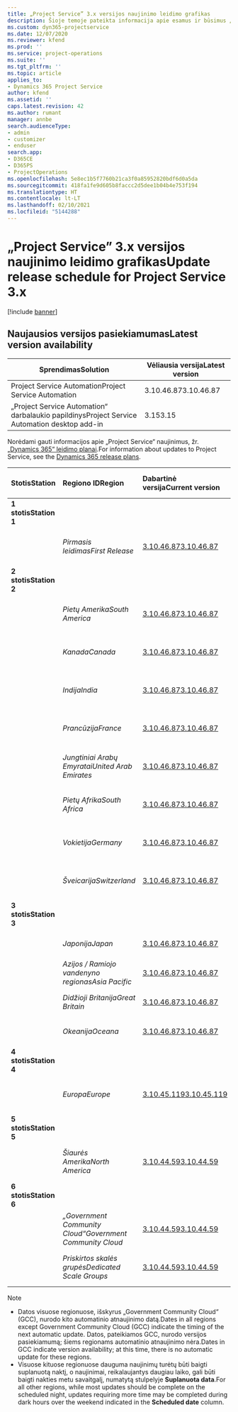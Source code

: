 ```yaml
---
title: „Project Service” 3.x versijos naujinimo leidimo grafikas
description: Šioje temoje pateikta informacija apie esamus ir būsimus „Dynamics 365 Project Service Automation“ leidimus.
ms.custom: dyn365-projectservice
ms.date: 12/07/2020
ms.reviewer: kfend
ms.prod: ''
ms.service: project-operations
ms.suite: ''
ms.tgt_pltfrm: ''
ms.topic: article
applies_to:
- Dynamics 365 Project Service
author: kfend
ms.assetid: ''
caps.latest.revision: 42
ms.author: rumant
manager: annbe
search.audienceType:
- admin
- customizer
- enduser
search.app:
- D365CE
- D365PS
- ProjectOperations
ms.openlocfilehash: 5e8ec1b5f7760b21ca3f0a85952820bdf6d0a5da
ms.sourcegitcommit: 418fa1fe9d605b8faccc2d5dee1b04b4e753f194
ms.translationtype: HT
ms.contentlocale: lt-LT
ms.lasthandoff: 02/10/2021
ms.locfileid: "5144288"
---
```

# <a name="update-release-schedule-for-project-service-3x"></a><span data-ttu-id="71dce-103">„Project Service” 3.x versijos naujinimo leidimo grafikas</span><span class="sxs-lookup"><span data-stu-id="71dce-103">Update release schedule for Project Service 3.x</span></span>

[!include [banner](../includes/psa-now-project-operations.md)]

## <a name="latest-version-availability"></a><span data-ttu-id="71dce-104">Naujausios versijos pasiekiamumas</span><span class="sxs-lookup"><span data-stu-id="71dce-104">Latest version availability</span></span>

| <span data-ttu-id="71dce-105">Sprendimas</span><span class="sxs-lookup"><span data-stu-id="71dce-105">Solution</span></span>  | <span data-ttu-id="71dce-106">Vėliausia versija</span><span class="sxs-lookup"><span data-stu-id="71dce-106">Latest version</span></span> |
|-------|----|
| <span data-ttu-id="71dce-107">Project Service Automation</span><span class="sxs-lookup"><span data-stu-id="71dce-107">Project Service Automation</span></span>    | <span data-ttu-id="71dce-108">3.10.46.87</span><span class="sxs-lookup"><span data-stu-id="71dce-108">3.10.46.87</span></span> |
| <span data-ttu-id="71dce-109">„Project Service Automation“ darbalaukio papildinys</span><span class="sxs-lookup"><span data-stu-id="71dce-109">Project Service Automation desktop add-in</span></span>                | <span data-ttu-id="71dce-110">3.15</span><span class="sxs-lookup"><span data-stu-id="71dce-110">3.15</span></span>          |

<span data-ttu-id="71dce-111">Norėdami gauti informacijos apie „Project Service“ naujinimus, žr. [„Dynamics 365“ leidimo planai](https://docs.microsoft.com/dynamics365/release-plans/).</span><span class="sxs-lookup"><span data-stu-id="71dce-111">For information about updates to Project Service, see the [Dynamics 365 release plans](https://docs.microsoft.com/dynamics365/release-plans/).</span></span> 

| <span data-ttu-id="71dce-112">Stotis</span><span class="sxs-lookup"><span data-stu-id="71dce-112">Station</span></span>  | <span data-ttu-id="71dce-113">Regiono ID</span><span class="sxs-lookup"><span data-stu-id="71dce-113">Region</span></span> | <span data-ttu-id="71dce-114">Dabartinė versija</span><span class="sxs-lookup"><span data-stu-id="71dce-114">Current version</span></span> | <span data-ttu-id="71dce-115">Kita versija</span><span class="sxs-lookup"><span data-stu-id="71dce-115">Next version</span></span> |  <span data-ttu-id="71dce-116">Suplanuota data</span><span class="sxs-lookup"><span data-stu-id="71dce-116">Scheduled date</span></span>
| :---   | :---   | :---   | :---   |:---   |         
|<span data-ttu-id="71dce-117"><strong>1 stotis</strong></span><span class="sxs-lookup"><span data-stu-id="71dce-117"><strong>Station 1</strong></span></span> | |  |  | |
| | <span data-ttu-id="71dce-118"><i>Pirmasis leidimas</i></span><span class="sxs-lookup"><span data-stu-id="71dce-118"><i>First Release</i></span></span> | [<span data-ttu-id="71dce-119">3.10.46.87</span><span class="sxs-lookup"><span data-stu-id="71dce-119">3.10.46.87</span></span>](whats-new-ur-28-5.md) | <span data-ttu-id="71dce-120">TBD</span><span class="sxs-lookup"><span data-stu-id="71dce-120">TBD</span></span> | <span data-ttu-id="71dce-121">2021 m. vasario 19 d.</span><span class="sxs-lookup"><span data-stu-id="71dce-121">February 19, 2021</span></span>
|<span data-ttu-id="71dce-122"><strong>2 stotis</strong></span><span class="sxs-lookup"><span data-stu-id="71dce-122"><strong>Station 2</strong></span></span> | |  |  | |
| | <span data-ttu-id="71dce-123"><i>Pietų Amerika</i></span><span class="sxs-lookup"><span data-stu-id="71dce-123"><i>South America</i></span></span> | [<span data-ttu-id="71dce-124">3.10.46.87</span><span class="sxs-lookup"><span data-stu-id="71dce-124">3.10.46.87</span></span>](whats-new-ur-28-5.md) | <span data-ttu-id="71dce-125">TBD</span><span class="sxs-lookup"><span data-stu-id="71dce-125">TBD</span></span> | <span data-ttu-id="71dce-126">2021 m. vasario 26 d.</span><span class="sxs-lookup"><span data-stu-id="71dce-126">February 26, 2021</span></span>
| | <span data-ttu-id="71dce-127"><i>Kanada</i></span><span class="sxs-lookup"><span data-stu-id="71dce-127"><i>Canada</i></span></span> | [<span data-ttu-id="71dce-128">3.10.46.87</span><span class="sxs-lookup"><span data-stu-id="71dce-128">3.10.46.87</span></span>](whats-new-ur-28-5.md) | <span data-ttu-id="71dce-129">TBD</span><span class="sxs-lookup"><span data-stu-id="71dce-129">TBD</span></span> | <span data-ttu-id="71dce-130">2021 m. vasario 26 d.</span><span class="sxs-lookup"><span data-stu-id="71dce-130">February 26, 2021</span></span>
| | <span data-ttu-id="71dce-131"><i>Indija</i></span><span class="sxs-lookup"><span data-stu-id="71dce-131"><i>India</i></span></span> | [<span data-ttu-id="71dce-132">3.10.46.87</span><span class="sxs-lookup"><span data-stu-id="71dce-132">3.10.46.87</span></span>](whats-new-ur-28-5.md) | <span data-ttu-id="71dce-133">TBD</span><span class="sxs-lookup"><span data-stu-id="71dce-133">TBD</span></span> | <span data-ttu-id="71dce-134">2021 m. vasario 26 d.</span><span class="sxs-lookup"><span data-stu-id="71dce-134">February 26, 2021</span></span>
| | <span data-ttu-id="71dce-135"><i>Prancūzija</i></span><span class="sxs-lookup"><span data-stu-id="71dce-135"><i>France</i></span></span> | [<span data-ttu-id="71dce-136">3.10.46.87</span><span class="sxs-lookup"><span data-stu-id="71dce-136">3.10.46.87</span></span>](whats-new-ur-28-5.md) | <span data-ttu-id="71dce-137">TBD</span><span class="sxs-lookup"><span data-stu-id="71dce-137">TBD</span></span> | <span data-ttu-id="71dce-138">2021 m. vasario 26 d.</span><span class="sxs-lookup"><span data-stu-id="71dce-138">February 26, 2021</span></span>
| | <span data-ttu-id="71dce-139"><i>Jungtiniai Arabų Emyratai</i></span><span class="sxs-lookup"><span data-stu-id="71dce-139"><i>United Arab Emirates</i></span></span> | [<span data-ttu-id="71dce-140">3.10.46.87</span><span class="sxs-lookup"><span data-stu-id="71dce-140">3.10.46.87</span></span>](whats-new-ur-28-5.md) | <span data-ttu-id="71dce-141">TBD</span><span class="sxs-lookup"><span data-stu-id="71dce-141">TBD</span></span> | <span data-ttu-id="71dce-142">2021 m. vasario 26 d.</span><span class="sxs-lookup"><span data-stu-id="71dce-142">February 26, 2021</span></span>
| | <span data-ttu-id="71dce-143"><i>Pietų Afrika</i></span><span class="sxs-lookup"><span data-stu-id="71dce-143"><i>South Africa</i></span></span> | [<span data-ttu-id="71dce-144">3.10.46.87</span><span class="sxs-lookup"><span data-stu-id="71dce-144">3.10.46.87</span></span>](whats-new-ur-28-5.md) | <span data-ttu-id="71dce-145">TBD</span><span class="sxs-lookup"><span data-stu-id="71dce-145">TBD</span></span> | <span data-ttu-id="71dce-146">2021 m. vasario 26 d.</span><span class="sxs-lookup"><span data-stu-id="71dce-146">February 26, 2021</span></span>
| | <span data-ttu-id="71dce-147"><i>Vokietija</i></span><span class="sxs-lookup"><span data-stu-id="71dce-147"><i>Germany</i></span></span> | [<span data-ttu-id="71dce-148">3.10.46.87</span><span class="sxs-lookup"><span data-stu-id="71dce-148">3.10.46.87</span></span>](whats-new-ur-28-5.md) | <span data-ttu-id="71dce-149">TBD</span><span class="sxs-lookup"><span data-stu-id="71dce-149">TBD</span></span> | <span data-ttu-id="71dce-150">2021 m. vasario 26 d.</span><span class="sxs-lookup"><span data-stu-id="71dce-150">February 26, 2021</span></span>
| | <span data-ttu-id="71dce-151"><i>Šveicarija</i></span><span class="sxs-lookup"><span data-stu-id="71dce-151"><i>Switzerland</i></span></span> | [<span data-ttu-id="71dce-152">3.10.46.87</span><span class="sxs-lookup"><span data-stu-id="71dce-152">3.10.46.87</span></span>](whats-new-ur-28-5.md) | <span data-ttu-id="71dce-153">TBD</span><span class="sxs-lookup"><span data-stu-id="71dce-153">TBD</span></span> | <span data-ttu-id="71dce-154">2021 m. vasario 26 d.</span><span class="sxs-lookup"><span data-stu-id="71dce-154">February 26, 2021</span></span>
|<span data-ttu-id="71dce-155"><strong>3 stotis</strong></span><span class="sxs-lookup"><span data-stu-id="71dce-155"><strong>Station 3</strong></span></span> | |  |  | |
| | <span data-ttu-id="71dce-156"><i>Japonija</i></span><span class="sxs-lookup"><span data-stu-id="71dce-156"><i>Japan</i></span></span> | [<span data-ttu-id="71dce-157">3.10.46.87</span><span class="sxs-lookup"><span data-stu-id="71dce-157">3.10.46.87</span></span>](whats-new-ur-28-5.md) | <span data-ttu-id="71dce-158">TBD</span><span class="sxs-lookup"><span data-stu-id="71dce-158">TBD</span></span> | <span data-ttu-id="71dce-159">2021 m. kovo 05 d.</span><span class="sxs-lookup"><span data-stu-id="71dce-159">March 05, 2021</span></span>
| | <span data-ttu-id="71dce-160"><i>Azijos / Ramiojo vandenyno regionas</i></span><span class="sxs-lookup"><span data-stu-id="71dce-160"><i>Asia Pacific</i></span></span> | [<span data-ttu-id="71dce-161">3.10.46.87</span><span class="sxs-lookup"><span data-stu-id="71dce-161">3.10.46.87</span></span>](whats-new-ur-28-5.md) | <span data-ttu-id="71dce-162">TBD</span><span class="sxs-lookup"><span data-stu-id="71dce-162">TBD</span></span> | <span data-ttu-id="71dce-163">2021 m. kovo 05 d.</span><span class="sxs-lookup"><span data-stu-id="71dce-163">March 05, 2021</span></span>
| | <span data-ttu-id="71dce-164"><i>Didžioji Britanija</i></span><span class="sxs-lookup"><span data-stu-id="71dce-164"><i>Great Britain</i></span></span> | [<span data-ttu-id="71dce-165">3.10.46.87</span><span class="sxs-lookup"><span data-stu-id="71dce-165">3.10.46.87</span></span>](whats-new-ur-28-5.md) | <span data-ttu-id="71dce-166">TBD</span><span class="sxs-lookup"><span data-stu-id="71dce-166">TBD</span></span> | <span data-ttu-id="71dce-167">2021 m. kovo 05 d.</span><span class="sxs-lookup"><span data-stu-id="71dce-167">March 05, 2021</span></span>
| | <span data-ttu-id="71dce-168"><i>Okeanija</i></span><span class="sxs-lookup"><span data-stu-id="71dce-168"><i>Oceana</i></span></span> | [<span data-ttu-id="71dce-169">3.10.46.87</span><span class="sxs-lookup"><span data-stu-id="71dce-169">3.10.46.87</span></span>](whats-new-ur-28-5.md) | <span data-ttu-id="71dce-170">TBD</span><span class="sxs-lookup"><span data-stu-id="71dce-170">TBD</span></span> | <span data-ttu-id="71dce-171">2021 m. kovo 05 d.</span><span class="sxs-lookup"><span data-stu-id="71dce-171">March 05, 2021</span></span>
|<span data-ttu-id="71dce-172"><strong>4 stotis</strong></span><span class="sxs-lookup"><span data-stu-id="71dce-172"><strong>Station 4</strong></span></span> | |  |  | |
| | <span data-ttu-id="71dce-173"><i>Europa</i></span><span class="sxs-lookup"><span data-stu-id="71dce-173"><i>Europe</i></span></span> | [<span data-ttu-id="71dce-174">3.10.45.119</span><span class="sxs-lookup"><span data-stu-id="71dce-174">3.10.45.119</span></span>](whats-new-ur-27-5.md) | [<span data-ttu-id="71dce-175">3.10.46.87</span><span class="sxs-lookup"><span data-stu-id="71dce-175">3.10.46.87</span></span>](whats-new-ur-28-5.md) | <span data-ttu-id="71dce-176">2021 m. vasario 19 d.</span><span class="sxs-lookup"><span data-stu-id="71dce-176">February 19, 2021</span></span>
|<span data-ttu-id="71dce-177"><strong>5 stotis</strong></span><span class="sxs-lookup"><span data-stu-id="71dce-177"><strong>Station 5</strong></span></span> | |  |  | |
| | <span data-ttu-id="71dce-178"><i>Šiaurės Amerika</i></span><span class="sxs-lookup"><span data-stu-id="71dce-178"><i>North America</i></span></span> | [<span data-ttu-id="71dce-179">3.10.44.59</span><span class="sxs-lookup"><span data-stu-id="71dce-179">3.10.44.59</span></span>](whats-new-ur-26.md) | [<span data-ttu-id="71dce-180">3.10.45.119</span><span class="sxs-lookup"><span data-stu-id="71dce-180">3.10.45.119</span></span>](whats-new-ur-27-5.md) | <span data-ttu-id="71dce-181">2021 m. vasario 12 d.</span><span class="sxs-lookup"><span data-stu-id="71dce-181">February 12, 2021</span></span>
|<span data-ttu-id="71dce-182"><strong>6 stotis</strong></span><span class="sxs-lookup"><span data-stu-id="71dce-182"><strong>Station 6</strong></span></span> | |  |  | |
| | <span data-ttu-id="71dce-183"><i>„Government Community Cloud“</i></span><span class="sxs-lookup"><span data-stu-id="71dce-183"><i>Government Community Cloud</i></span></span> | [<span data-ttu-id="71dce-184">3.10.44.59</span><span class="sxs-lookup"><span data-stu-id="71dce-184">3.10.44.59</span></span>](whats-new-ur-26.md) | [<span data-ttu-id="71dce-185">3.10.45.119</span><span class="sxs-lookup"><span data-stu-id="71dce-185">3.10.45.119</span></span>](whats-new-ur-27-5.md) | <span data-ttu-id="71dce-186">2021 m. vasario 12 d.</span><span class="sxs-lookup"><span data-stu-id="71dce-186">February 12, 2021</span></span>
| | <span data-ttu-id="71dce-187"><i>Priskirtos skalės grupės</i></span><span class="sxs-lookup"><span data-stu-id="71dce-187"><i>Dedicated Scale Groups</i></span></span> | [<span data-ttu-id="71dce-188">3.10.44.59</span><span class="sxs-lookup"><span data-stu-id="71dce-188">3.10.44.59</span></span>](whats-new-ur-26.md) | [<span data-ttu-id="71dce-189">3.10.45.119</span><span class="sxs-lookup"><span data-stu-id="71dce-189">3.10.45.119</span></span>](whats-new-ur-27-5.md) | <span data-ttu-id="71dce-190">2021 m. vasario 19 d.</span><span class="sxs-lookup"><span data-stu-id="71dce-190">February 19, 2021</span></span>

>[!Note]
> - <span data-ttu-id="71dce-191">Datos visuose regionuose, išskyrus „Government Community Cloud“ (GCC), nurodo kito automatinio atnaujinimo datą.</span><span class="sxs-lookup"><span data-stu-id="71dce-191">Dates in all regions except Government Community Cloud (GCC) indicate the timing of the next automatic update.</span></span> <span data-ttu-id="71dce-192">Datos, pateikiamos GCC, nurodo versijos pasiekiamumą; šiems regionams automatinio atnaujinimo nėra.</span><span class="sxs-lookup"><span data-stu-id="71dce-192">Dates in GCC indicate version availability; at this time, there is no automatic update for these regions.</span></span>
> - <span data-ttu-id="71dce-193">Visuose kituose regionuose dauguma naujinimų turėtų būti baigti suplanuotą naktį, o naujinimai, reikalaujantys daugiau laiko, gali būti baigti nakties metu savaitgalį, numatytą stulpelyje **Suplanuota data**.</span><span class="sxs-lookup"><span data-stu-id="71dce-193">For all other regions, while most updates should be complete on the scheduled night, updates requiring more time may be completed during dark hours over the weekend indicated in the **Scheduled date** column.</span></span>
